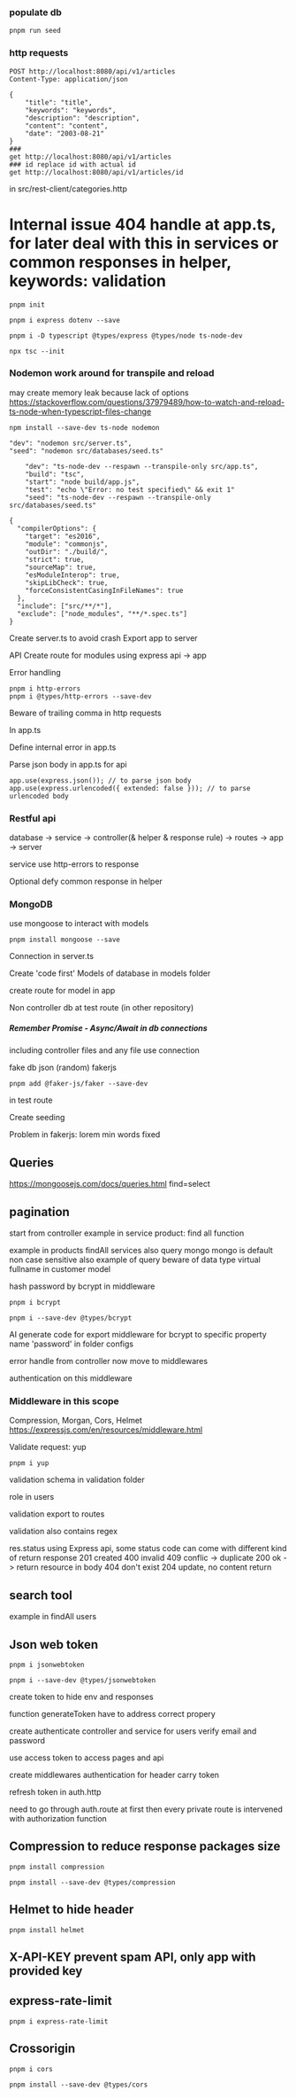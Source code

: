 ### populate db
```
pnpm run seed
```
### http requests
```
POST http://localhost:8080/api/v1/articles
Content-Type: application/json

{
    "title": "title",
    "keywords": "keywords",
    "description": "description",
    "content": "content",
    "date": "2003-08-21"
}
###
get http://localhost:8080/api/v1/articles
### id replace id with actual id
get http://localhost:8080/api/v1/articles/id
```
in src/rest-client/categories.http

# Internal issue 404 handle at app.ts, for later deal with this in services or common responses in helper, keywords: validation

```
pnpm init
```

```
pnpm i express dotenv --save
```

```
pnpm i -D typescript @types/express @types/node ts-node-dev
```

```
npx tsc --init
```

### Nodemon work around for transpile and reload
may create memory leak because lack of options
https://stackoverflow.com/questions/37979489/how-to-watch-and-reload-ts-node-when-typescript-files-change
```
npm install --save-dev ts-node nodemon
```
```
"dev": "nodemon src/server.ts",
"seed": "nodemon src/databases/seed.ts"
```


```
    "dev": "ts-node-dev --respawn --transpile-only src/app.ts",
    "build": "tsc",
    "start": "node build/app.js",
    "test": "echo \"Error: no test specified\" && exit 1"
    "seed": "ts-node-dev --respawn --transpile-only src/databases/seed.ts"
```


```
{
  "compilerOptions": {
    "target": "es2016",
    "module": "commonjs",
    "outDir": "./build/",
    "strict": true,
    "sourceMap": true,
    "esModuleInterop": true,
    "skipLibCheck": true,
    "forceConsistentCasingInFileNames": true
  },
  "include": ["src/**/*"],
  "exclude": ["node_modules", "**/*.spec.ts"]
}
```

Create server.ts to avoid crash
  Export app to server

API
  Create route for modules using express
  api -> app

Error handling
```
pnpm i http-errors
pnpm i @types/http-errors --save-dev
```
Beware of trailing comma in http requests

In app.ts

Define internal error in app.ts

Parse json body in app.ts for api
```
app.use(express.json()); // to parse json body
app.use(express.urlencoded({ extended: false })); // to parse urlencoded body
```
### Restful api

database -> service -> controller(& helper & response rule) -> routes -> app -> server

service use http-errors to response

Optional defy common response in helper

### MongoDB
use mongoose to interact with models
```
pnpm install mongoose --save
```

Connection in server.ts

Create 'code first'
Models of database in models folder

create route for model in app

Non controller db at test route (in other repository)

##### Remember Promise - Async/Await in db connections

including controller files and any file use connection

fake db json (random) fakerjs
```
pnpm add @faker-js/faker --save-dev
```
in test route

Create seeding

Problem in fakerjs: lorem min words fixed

## Queries
https://mongoosejs.com/docs/queries.html
find=select

## pagination
start from controller
example in service product: find all function

example in products findAll services
also query mongo
mongo is default non case sensitive
also example of query
beware of data type
virtual fullname in customer model

hash password by bcrypt in middleware
```
pnpm i bcrypt
```
```
pnpm i --save-dev @types/bcrypt
```

AI generate code for export middleware for bcrypt to specific property name 'password' in folder configs

error handle from controller now move to middlewares

authentication on this middleware

### Middleware in this scope
Compression, Morgan, Cors, Helmet
https://expressjs.com/en/resources/middleware.html

Validate request: yup
```
pnpm i yup
```

validation schema in validation folder

role in users

validation export to routes

validation also contains regex

res.status using Express api, some status code can come with different kind of return response
201 created
400 invalid
409 conflic -> duplicate
200 ok -> return resource in body
404 don't exist
204 update, no content return

## search tool
example in findAll users

## Json web token
```
pnpm i jsonwebtoken
```
```
pnpm i --save-dev @types/jsonwebtoken
```
create token to hide env and responses

function generateToken have to address correct propery

create authenticate controller and service for users
verify email and password

use access token to access pages and api

create middlewares authentication for header carry token

refresh token in auth.http

need to go through auth.route at first then every private route is intervened with authorization function

## Compression to reduce response packages size
```
pnpm install compression
```
```
pnpm install --save-dev @types/compression
```
## Helmet to hide header
```
pnpm install helmet
```

## X-API-KEY prevent spam API, only app with provided key

## express-rate-limit
```
pnpm i express-rate-limit
```
## Crossorigin
```
pnpm i cors
```
```
pnpm install --save-dev @types/cors
```